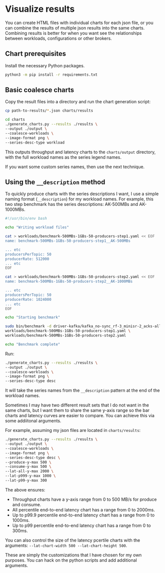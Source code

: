 # Visualize results

You can create HTML files with individual charts for each json file, or you can combine the results of multiple json results into the same charts. Combining results is better for when you want see the relationships between workloads, configurations or other brokers.

## Chart prerequisites

Install the necessary Python packages.

```bash
python3 -m pip install -r requirements.txt
```

## Basic coalesce charts

Copy the result files into a directory and run the chart generation script:

```bash
cp path-to-results/*.json charts/results

cd charts
./generate_charts.py --results ./results \
--output ./output \
--coalesce-workloads \
--image-format png \
--series-desc-type workload
```

This outputs throughput and latency charts to the `charts/output` directory, with the full workload names as the series legend names.

If you want some custom series names, then use the next technique.

## Using the `__description` method

To quickly produce charts with the series descriptions I want, I use a simple naming format (`__description`) for my workload names. For example, this two step benchmark has the series descriptions: AK-500MBs and AK-1000MBs.

```bash
#!/usr/bin/env bash

echo "Writing workload files"

cat > workloads/benchmark-500MBs-1GBs-50-producers-step1.yaml << EOF
name: benchmark-500MBs-1GBs-50-producers-step1__AK-500MBs

... etc
producersPerTopic: 50
producerRate: 512000
... etc
EOF

cat > workloads/benchmark-500MBs-1GBs-50-producers-step2.yaml << EOF
name: benchmark-500MBs-1GBs-50-producers-step2__AK-1000MBs

... etc
producersPerTopic: 50
producerRate: 1024000
... etc
EOF

echo "Starting benchmark"

sudo bin/benchmark -d driver-kafka/kafka_no-sync_rf-3_minisr-2_acks-all_linger-1ms.yaml \
workloads/benchmark-500MBs-1GBs-50-producers-step1.yaml \
workloads/benchmark-500MBs-1GBs-50-producers-step2.yaml

echo "Benchmark complete"
```
Run:
```bash
./generate_charts.py --results ./results \
--output ./output \
--coalesce-workloads \
--image-format png \
--series-desc-type desc
```

It will take the series names from the `__description` pattern at the end of the workload names.

Sometimes I may have two different result sets that I do not want in the same charts, but I want them to share the same y-axis range so the bar charts and latency curves are easier to compare. You can achieve this via some addiitonal arguments.

For example, assuming my json files are located in `charts/results`:

```bash
./generate_charts.py --results ./results \
--output ./output \
--coalesce-workloads \
--image-format png \
--series-desc-type desc \
--produce-y-max 500 \
--consume-y-max 500 \
--lat-all-y-max 2000 \
--lat-p999-y-max 1000 \
--lat-p99-y-max 300
```

The above ensures:
- Throughput charts have a y-axis range from 0 to 500 MB/s for produce and consume.
- All percentile end-to-end latency chart has a range from 0 to 2000ms.
- Up to p99.9 percentile end-to-end latency chart has a range from 0 to 1000ms.
- Up to p99 percentile end-to-end latency chart has a range from 0 to 300ms.

You can also control the size of the latency pcertile charts with the arguments: `--lat-chart-width 500 --lat-chart-height 500`.

These are simply the customizations that I have chosen for my own purposes. You can hack on the python scripts and add additional arguments.